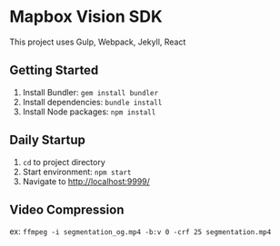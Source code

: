 # Mapbox Vision SDK #

This project uses Gulp, Webpack, Jekyll, React

## Getting Started ##
1. Install Bundler: `gem install bundler`
2. Install dependencies: `bundle install`
3. Install Node packages: `npm install`

## Daily Startup ##
1. `cd` to project directory
2. Start environment: `npm start`
3. Navigate to [http://localhost:9999/](http://localhost:9999/)

## Video Compression ##
ex: `ffmpeg -i segmentation_og.mp4 -b:v 0 -crf 25 segmentation.mp4`
